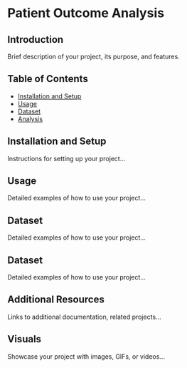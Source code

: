 <body>

<div class="section">
    <h1>Patient Outcome Analysis</h1>
</div>

<div class="section">
    <h2>Introduction</h2>
    <p>
        Brief description of your project, its purpose, and features.
    </p>
</div>

<div class="section">
    <h2>Table of Contents</h2>
    <ul>
        <li><a href="#Installation">Installation and Setup</a></li>
        <li><a href="#Usage">Usage</a></li>
        <li><a href="#Dataset">Dataset</a></li>
        <li><a href="#Analysis">Analysis</a></li>
        <!-- Add other sections as needed -->
    </ul>
</div>

<div class="section" id="Installation">
    <h2>Installation and Setup</h2>
    <p>Instructions for setting up your project...</p>
    <!-- Include any code snippets if necessary -->
</div>

<div class="section" id="Usage">
    <h2>Usage</h2>
    <p>Detailed examples of how to use your project...</p>
    <!-- Include code snippets and screenshots -->
</div>

<div class="section" id="Dataset">
    <h2>Dataset</h2>
    <p>Detailed examples of how to use your project...</p>
    <!-- Include code snippets and screenshots -->
</div>

<div class="section" id="Analysis">
    <h2>Dataset</h2>
    <p>Detailed examples of how to use your project...</p>
    <!-- Include code snippets and screenshots -->
</div>


<div class="section">
    <h2>Additional Resources</h2>
    <p>Links to additional documentation, related projects...</p>
</div>

<div class="section">
    <h2>Visuals</h2>
    <p>Showcase your project with images, GIFs, or videos...</p>
</div>

</body>
</html>
